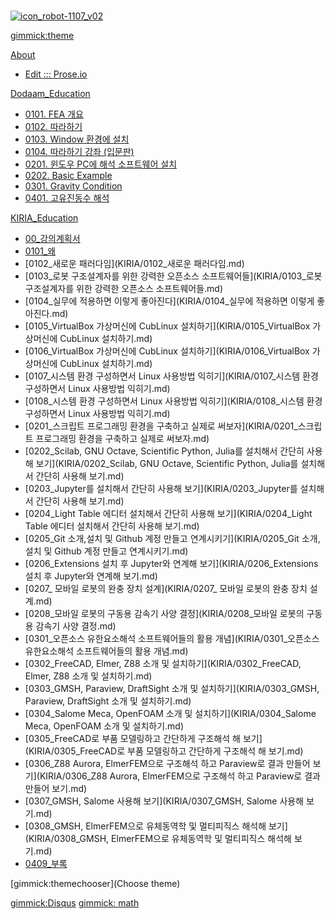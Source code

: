 <!--
  -- Name of your wiki
  -- Do NOT remove the leading `#` character.
  -->

#
[![icon_robot-1107_v02](https://cloud.githubusercontent.com/assets/12775748/11586554/45bf4fd6-9ab7-11e5-91af-481ada800b23.png)](http://dymaxionkim.github.io)

<!--
  -- Default theme
  -- (Read: http://dynalon.github.io/mdwiki/#!customizing.md#Theme_chooser)
  -->
[gimmick:theme](bootstrap)


<!--
  -- Navigation
  -- (Read: http://dynalon.github.io/mdwiki/#!quickstart.md#Adding_a_navigation)
  -->


<!-- A more complex navigation example: ---------------------------------------- -->

[About]()

  * [Edit ::: Prose.io](http://prose.io)

[Dodaam_Education]()

  * [0101. FEA 개요](Dodaam/0101.md)
  * [0102. 따라하기](Dodaam/0102.md)
  * [0103. Window 환경에 설치](Dodaam/0103.md)
  * [0104. 따라하기 강좌 (입문판)](Dodaam/0104.md)
  * [0201. 윈도우 PC에 해석 소프트웨어 설치](Dodaam/0201_Install.md)
  * [0202. Basic Example](Dodaam/0202_Example.md)
  * [0301. Gravity Condition](Dodaam/0301_Gravity.md)
  * [0401. 고유진동수 해석](Dodaam/0401_Eigenmode.md)

[KIRIA_Education]()

  * [00_강의계획서](KIRIA/00_강의계획서.md)
  * [0101_왜](KIRIA/0101_왜.md)
  * [0102_새로운 패러다임](KIRIA/0102_새로운 패러다임.md)
  * [0103_로봇 구조설계자를 위한 강력한 오픈소스 소프트웨어들](KIRIA/0103_로봇 구조설계자를 위한 강력한 오픈소스 소프트웨어들.md)
  * [0104_실무에 적용하면 이렇게 좋아진다](KIRIA/0104_실무에 적용하면 이렇게 좋아진다.md)
  * [0105_VirtualBox 가상머신에 CubLinux 설치하기](KIRIA/0105_VirtualBox 가상머신에 CubLinux 설치하기.md)
  * [0106_VirtualBox 가상머신에 CubLinux 설치하기](KIRIA/0106_VirtualBox 가상머신에 CubLinux 설치하기.md)
  * [0107_시스템 환경 구성하면서 Linux 사용방법 익히기](KIRIA/0107_시스템 환경 구성하면서 Linux 사용방법 익히기.md)
  * [0108_시스템 환경 구성하면서 Linux 사용방법 익히기](KIRIA/0108_시스템 환경 구성하면서 Linux 사용방법 익히기.md)
  * [0201_스크립트 프로그래밍 환경을 구축하고 실제로 써보자](KIRIA/0201_스크립트 프로그래밍 환경을 구축하고 실제로 써보자.md)
  * [0202_Scilab, GNU Octave, Scientific Python, Julia를 설치해서 간단히 사용해 보기](KIRIA/0202_Scilab, GNU Octave, Scientific Python, Julia를 설치해서 간단히 사용해 보기.md)
  * [0203_Jupyter를 설치해서 간단히 사용해 보기](KIRIA/0203_Jupyter를 설치해서 간단히 사용해 보기.md)
  * [0204_Light Table 에디터 설치해서 간단히 사용해 보기](KIRIA/0204_Light Table 에디터 설치해서 간단히 사용해 보기.md)
  * [0205_Git 소개,설치 및 Github 계정 만들고 연계시키기](KIRIA/0205_Git 소개,설치 및 Github 계정 만들고 연계시키기.md)
  * [0206_Extensions 설치 후 Jupyter와 연계해 보기](KIRIA/0206_Extensions 설치 후 Jupyter와 연계해 보기.md)
  * [0207_ 모바일 로봇의 완충 장치 설계](KIRIA/0207_ 모바일 로봇의 완충 장치 설계.md)
  * [0208_모바일 로봇의 구동용 감속기 사양 결정](KIRIA/0208_모바일 로봇의 구동용 감속기 사양 결정.md)
  * [0301_오픈소스 유한요소해석 소프트웨어들의 활용 개념](KIRIA/0301_오픈소스 유한요소해석 소프트웨어들의 활용 개념.md)
  * [0302_FreeCAD, Elmer, Z88 소개 및 설치하기](KIRIA/0302_FreeCAD, Elmer, Z88 소개 및 설치하기.md)
  * [0303_GMSH, Paraview, DraftSight 소개 및 설치하기](KIRIA/0303_GMSH, Paraview, DraftSight 소개 및 설치하기.md)
  * [0304_Salome Meca, OpenFOAM 소개 및 설치하기](KIRIA/0304_Salome Meca, OpenFOAM 소개 및 설치하기.md)
  * [0305_FreeCAD로 부품 모델링하고 간단하게 구조해석 해 보기](KIRIA/0305_FreeCAD로 부품 모델링하고 간단하게 구조해석 해 보기.md)
  * [0306_Z88 Aurora, ElmerFEM으로 구조해석 하고 Paraview로 결과 만들어 보기](KIRIA/0306_Z88 Aurora, ElmerFEM으로 구조해석 하고 Paraview로 결과 만들어 보기.md)
  * [0307_GMSH, Salome 사용해 보기](KIRIA/0307_GMSH, Salome 사용해 보기.md)
  * [0308_GMSH, ElmerFEM으로 유체동역학 및 멀티피직스 해석해 보기](KIRIA/0308_GMSH, ElmerFEM으로 유체동역학 및 멀티피직스 해석해 보기.md)
  * [0409_부록](KIRIA/0409_부록.md)





<!--
  -- Let the user choose a theme
  -- (Read: http://dynalon.github.io/mdwiki/#!quickstart.md#Adding_a_navigation)
-->
[gimmick:themechooser](Choose theme)



<!-- ---------------------------------------------------------------------------- -->

<!--
  -- Change the Language
  -- Could be useful when there's more than one language wiki.
-->
<!--
[Change the Language]()

  * [English (United States)](/en_US/)
  * [English (United Kingdom)](/en_GB/)
  * [Italian](/it/)
-->

[gimmick:Disqus](dymaxionkim)
[gimmick: math]()
